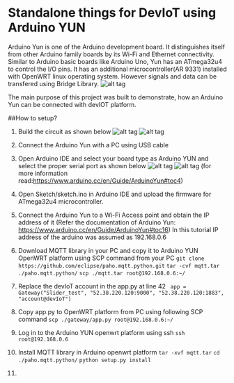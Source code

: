 # Standalone things for DevIoT using Arduino YUN
Arduino Yun is one of the Arduino development board. It distinguishes itself from other Arduino family boards by its Wi-Fi and Ethernet connectivity. Similar to Arduino basic boards like Arduino Uno, Yun has an ATmega32u4 to control the I/O pins. It has an additional microcontroller(AR 9331) installed with OpenWRT linux operating system. However signals and data can be transfered using Bridge Library.
![alt tag](https://www.arduino.cc/en/uploads/Guide/BridgeBlockDiag.png)

The main purpose of this project was built to demonstrate, how an Arduino Yun can be connected with devIOT platform.

##How to setup?

1. Build the circuit as shown below
![alt tag](https://raw.githubusercontent.com/arunmir/DevIOT_standalone_ArduinoYUN/master/circuit.png)
![alt tag](https://raw.githubusercontent.com/arunmir/DevIOT_standalone_ArduinoYUN/master/circuit_schem.png)

2. Connect the Arduino Yun with a PC using USB cable

3. Open Arduino IDE and select your board type as Arduino YUN and select the proper serial port as shown below
![alt tag](https://www.arduino.cc/en/uploads/Guide/YUN_SelBoard.jpg)
![alt tag](https://www.arduino.cc/en/uploads/Guide/YUN_SelPort.jpg)
(for more information read:https://www.arduino.cc/en/Guide/ArduinoYun#toc4)

4. Open Sketch/sketch.ino in Arduino IDE and upload the firmware for ATmega32u4 microcontroller.

5. Connect the Arduino Yun to a Wi-Fi Access point and obtain the IP address of it (Refer the documentation of Arduino Yun: https://www.arduino.cc/en/Guide/ArduinoYun#toc16)
In this tutorial IP address of the arduino was assumed as 192.168.0.6

6. Download MQTT library in your PC and copy it to Arduino YUN OpenWRT platform using SCP command from your PC
`git clone https://github.com/eclipse/paho.mqtt.python.git`
`tar -cvf mqtt.tar ./paho.mqtt.python/`
`scp ./mqtt.tar root@192.168.0.6:~/`

7. Replace the devIoT account in the app.py at line 42
` app = Gateway("Slider_test", "52.38.220.120:9000", "52.38.220.120:1883", "account@devIoT")`

8. Copy app.py to OpenWRT platform from PC using following SCP command
`scp ./gateway/app.py root@192.168.0.6:~/`

9. Log in to the Arduino YUN openwrt platform using ssh
`ssh root@192.168.0.6`

10. Install MQTT library in Arduino openwrt platform
`tar -xvf mqtt.tar`
`cd ./paho.mqtt.python/`
`python setup.py install`

11. 
